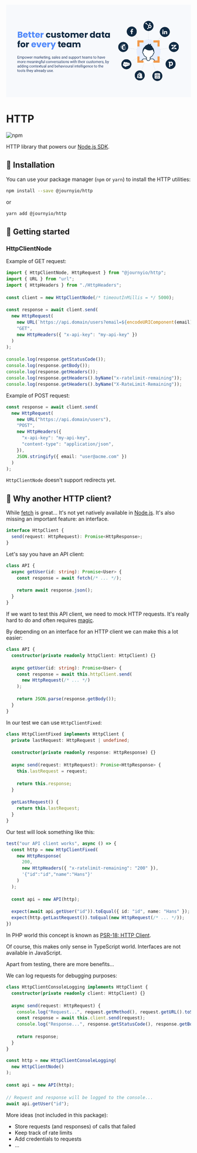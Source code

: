 [![journy.io](banner.png)](https://journy.io/?utm_source=github&utm_content=readme-http)

# HTTP

![npm](https://img.shields.io/npm/v/@journyio/http?color=%234d84f5&style=flat-square)

HTTP library that powers our [Node.js SDK](https://github.com/journy-io/js-sdk).

## 💾 Installation

You can use your package manager (`npm` or `yarn`) to install the HTTP utilities:

```bash
npm install --save @journyio/http
```
or
```bash
yarn add @journyio/http
```

## 🔌 Getting started

### HttpClientNode

Example of GET request:

```ts
import { HttpClientNode, HttpRequest } from "@journyio/http";
import { URL } from "url";
import { HttpHeaders } from "./HttpHeaders";

const client = new HttpClientNode(/* timeoutInMillis = */ 5000);

const response = await client.send(
  new HttpRequest(
    new URL(`https://api.domain/users?email=${encodeURIComponent(email)}`),
    "GET",
    new HttpHeaders({ "x-api-key": "my-api-key" })
  )
);

console.log(response.getStatusCode());
console.log(response.getBody());
console.log(response.getHeaders());
console.log(response.getHeaders().byName("x-ratelimit-remaining"));
console.log(response.getHeaders().byName("X-RateLimit-Remaining"));
```

Example of POST request:

```ts
const response = await client.send(
  new HttpRequest(
    new URL("https://api.domain/users"),
    "POST",
    new HttpHeaders({
      "x-api-key": "my-api-key",
      "content-type": "application/json",
    }),
    JSON.stringify({ email: "user@acme.com" })
  )
);
```

`HttpClientNode` doesn't support redirects yet.

## 🤔️ Why another HTTP client?

While [fetch](https://developer.mozilla.org/en-US/docs/Web/API/Fetch_API/Using_Fetch) is great... It's not yet natively available in [Node.js](https://github.com/nodejs/node/issues/19393). It's also missing an important feature: an interface.

```ts
interface HttpClient {
  send(request: HttpRequest): Promise<HttpResponse>;
}
```

Let's say you have an API client:

```ts
class API {
  async getUser(id: string): Promise<User> {
    const response = await fetch(/* ... */);

    return await response.json();
  }
}
```

If we want to test this API client, we need to mock HTTP requests. It's really hard to do and often requires [magic](https://github.com/nock/nock).

By depending on an interface for an HTTP client we can make this a lot easier:

```ts
class API {
  constructor(private readonly httpClient: HttpClient) {}

  async getUser(id: string): Promise<User> {
    const response = await this.httpClient.send(
      new HttpRequest(/* ... */)
    );

    return JSON.parse(response.getBody());
  }
}
```

In our test we can use `HttpClientFixed`:

```ts
class HttpClientFixed implements HttpClient {
  private lastRequest: HttpRequest | undefined;

  constructor(private readonly response: HttpResponse) {}

  async send(request: HttpRequest): Promise<HttpResponse> {
    this.lastRequest = request;

    return this.response;
  }

  getLastRequest() {
    return this.lastRequest;
  }
}
```

Our test will look something like this:

```ts
test("our API client works", async () => {
  const http = new HttpClientFixed(
    new HttpResponse(
      200,
      new HttpHeaders({ "x-ratelimit-remaining": "200" }),
      '{"id":"id","name":"Hans"}'
    )
  );

  const api = new API(http);

  expect(await api.getUser("id")).toEqual({ id: "id", name: "Hans" });
  expect(http.getLastRequest()).toEqual(new HttpRequest(/* ... */));
})
```

In PHP world this concept is known as [PSR-18: HTTP Client](https://www.php-fig.org/psr/psr-18/).

Of course, this makes only sense in TypeScript world. Interfaces are not available in JavaScript.

Apart from testing, there are more benefits...

We can log requests for debugging purposes:

```ts
class HttpClientConsoleLogging implements HttpClient {
  constructor(private readonly client: HttpClient) {}

  async send(request: HttpRequest) {
    console.log("Request...", request.getMethod(), request.getURL().toString());
    const response = await this.client.send(request);
    console.log("Response...", response.getStatusCode(), response.getBody());

    return response;
  }
}
```

```ts
const http = new HttpClientConsoleLogging(
  new HttpClientNode()
);

const api = new API(http);

// Request and response will be logged to the console...
await api.getUser("id");
```

More ideas (not included in this package):
- Store requests (and responses) of calls that failed
- Keep track of rate limits
- Add credentials to requests
- ...

